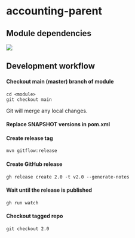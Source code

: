 # accounting-parent

## Module dependencies

![](http://www.plantuml.com/plantuml/svg/3Sf13W8n20NGg-W1B7jlWxIP8Q7GqCyOFRs-zRkhYrKVbNOxWRMVHCdlTYZEUjKUAU4OZYOnwLAmVRw1k8X5eXpgnsDn_WTDLgSUGZDwsTXjrRGV)

## Development workflow

#### Checkout main (master) branch of module

```shell
cd <module>
git checkout main
```

Git will merge any local changes.

#### Replace SNAPSHOT versions in pom.xml

#### Create release tag

    mvn gitflow:release

#### Create GitHub release

    gh release create 2.0 -t v2.0 --generate-notes

#### Wait until the release is published

    gh run watch

#### Checkout tagged repo

    git checkout 2.0
